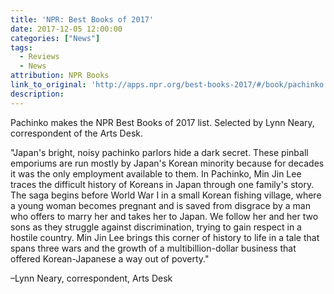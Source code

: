 ```yaml
---
title: 'NPR: Best Books of 2017'
date: 2017-12-05 12:00:00
categories: ["News"]
tags:
  - Reviews
  - News
attribution: NPR Books
link_to_original: 'http://apps.npr.org/best-books-2017/#/book/pachinko'
description:
---
```



Pachinko makes the NPR Best Books of 2017 list. Selected by Lynn Neary, correspondent of the Arts Desk.

"Japan's bright, noisy pachinko parlors hide a dark secret. These pinball emporiums are run mostly by Japan's Korean minority because for decades it was the only employment available to them. In Pachinko, Min Jin Lee traces the difficult history of Koreans in Japan through one family's story. The saga begins before World War I in a small Korean fishing village, where a young woman becomes pregnant and is saved from disgrace by a man who offers to marry her and takes her to Japan. We follow her and her two sons as they struggle against discrimination, trying to gain respect in a hostile country. Min Jin Lee brings this corner of history to life in a tale that spans three wars and the growth of a multibillion-dollar business that offered Korean-Japanese a way out of poverty."

–Lynn Neary, correspondent, Arts Desk